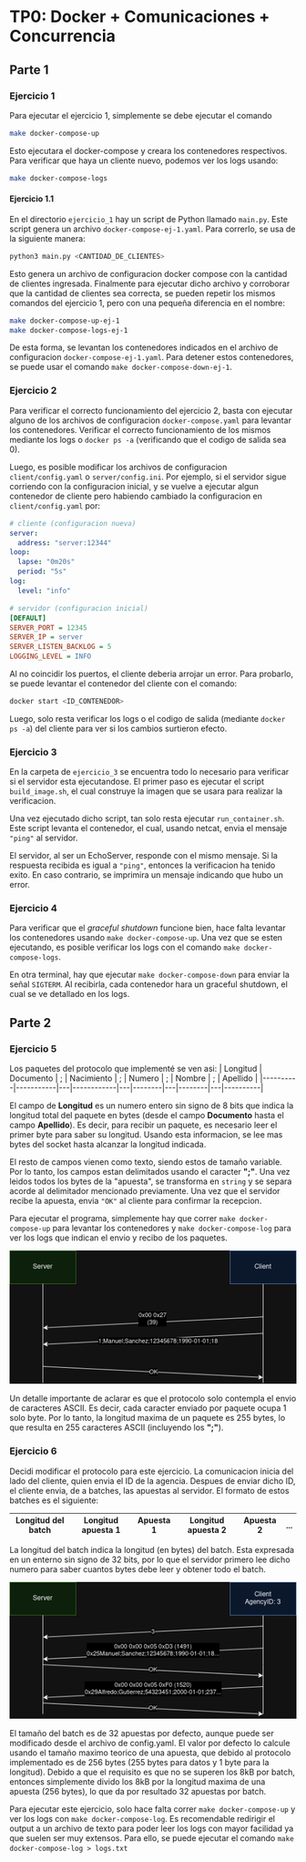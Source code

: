 # TP0: Docker + Comunicaciones + Concurrencia

## Parte 1

### Ejercicio 1
Para ejecutar el ejercicio 1, simplemente se debe ejecutar el comando

```bash
make docker-compose-up
```

Esto ejecutara el docker-compose y creara los contenedores respectivos. Para verificar que haya un cliente nuevo, podemos ver los logs usando:

```bash
make docker-compose-logs
```

#### Ejercicio 1.1
En el directorio `ejercicio_1` hay un script de Python llamado `main.py`. Este script genera un archivo `docker-compose-ej-1.yaml`. Para correrlo, se usa de la siguiente manera:

```bash
python3 main.py <CANTIDAD_DE_CLIENTES>
```

Esto genera un archivo de configuracion docker compose con la cantidad de clientes ingresada. Finalmente para ejecutar dicho archivo y corroborar que la cantidad de clientes sea correcta, se pueden repetir los mismos comandos del ejercicio 1, pero con una pequeña diferencia en el nombre:

```bash
make docker-compose-up-ej-1
make docker-compose-logs-ej-1
```

De esta forma, se levantan los contenedores indicados en el archivo de configuracion `docker-compose-ej-1.yaml`. Para detener estos contenedores, se puede usar el comando `make docker-compose-down-ej-1`.


### Ejercicio 2
Para verificar el correcto funcionamiento del ejercicio 2, basta con ejecutar alguno de los archivos de configuracion `docker-compose.yaml` para levantar los contenedores. Verificar el correcto funcionamiento de los mismos mediante los logs o `docker ps -a` (verificando que el codigo de salida sea 0).

Luego, es posible modificar los archivos de configuracion `client/config.yaml` o `server/config.ini`. Por ejemplo, si el servidor sigue corriendo con la configuracion inicial, y se vuelve a ejecutar algun contenedor de cliente pero habiendo cambiado la configuracion en `client/config.yaml` por:
```yaml
# cliente (configuracion nueva)
server:
  address: "server:12344"
loop:
  lapse: "0m20s"
  period: "5s"
log:
  level: "info"
  ```

```ini
# servidor (configuracion inicial)
[DEFAULT]
SERVER_PORT = 12345
SERVER_IP = server
SERVER_LISTEN_BACKLOG = 5
LOGGING_LEVEL = INFO
```

Al no coincidir los puertos, el cliente deberia arrojar un error. Para probarlo, se puede levantar el contenedor del cliente con el comando:
```bash
docker start <ID_CONTENEDOR>
```

Luego, solo resta verificar los logs o el codigo de salida (mediante `docker ps -a`) del cliente para ver si los cambios surtieron efecto.


### Ejercicio 3
En la carpeta de `ejercicio_3` se encuentra todo lo necesario para verificar si el servidor esta ejecutandose. El primer paso es ejecutar el script `build_image.sh`, el cual construye la imagen que se usara para realizar la verificacion. 

Una vez ejecutado dicho script, tan solo resta ejecutar `run_container.sh`. Este script levanta el contenedor, el cual, usando netcat, envia el mensaje `"ping"` al servidor. 

El servidor, al ser un EchoServer, responde con el mismo mensaje. Si la respuesta recibida es igual a `"ping"`, entonces la verificacion ha tenido exito. En caso contrario, se imprimira un mensaje indicando que hubo un error.


### Ejercicio 4
Para verificar que el *graceful shutdown* funcione bien, hace falta levantar los contenedores usando `make docker-compose-up`. Una vez que se esten ejecutando, es posible verificar los logs con el comando `make docker-compose-logs`.

En otra terminal, hay que ejecutar `make docker-compose-down` para enviar la señal `SIGTERM`. Al recibirla, cada contenedor hara un graceful shutdown, el cual se ve detallado en los logs.


## Parte 2

### Ejercicio 5

Los paquetes del protocolo que implementé se ven asi:
| Longitud | Documento | ; | Nacimiento | ; | Numero | ; | Nombre | ; | Apellido |
|----------|-----------|---|------------|---|--------|---|--------|---|----------|

El campo de **Longitud** es un numero entero sin signo de 8 bits que indica la longitud total del paquete en bytes (desde el campo **Documento** hasta el campo **Apellido**). Es decir, para recibir un paquete, es necesario leer el primer byte para saber su longitud. Usando esta informacion, se lee mas bytes del socket hasta alcanzar la longitud indicada.

El resto de campos vienen como texto, siendo estos de tamaño variable. Por lo tanto, los campos estan delimitados usando el caracter **";"**. Una vez leidos todos los bytes de la "apuesta", se transforma en `string` y se separa acorde al delimitador mencionado previamente. Una vez que el servidor recibe la apuesta, envia `"OK"` al cliente para confirmar la recepcion.

Para ejecutar el programa, simplemente hay que correr `make docker-compose-up` para levantar los contenedores y `make docker-compose-log` para ver los logs que indican el envio y recibo de los paquetes. 

![Diagrama de protocolo](./images/protocol_example.png)

Un detalle importante de aclarar es que el protocolo solo contempla el envio de caracteres ASCII. Es decir, cada caracter enviado por paquete ocupa 1 solo byte. Por lo tanto, la longitud maxima de un paquete es 255 bytes, lo que resulta en 255 caracteres ASCII (incluyendo los **";"**).

### Ejercicio 6

Decidi modificar el protocolo para este ejercicio. La comunicacion inicia del lado del cliente, quien envia el ID de la agencia. Despues de enviar dicho ID, el cliente envia, de a batches, las apuestas al servidor. El formato de estos batches es el siguiente:

| Longitud del batch | Longitud apuesta 1 | Apuesta 1 | Longitud apuesta 2 | Apuesta 2 | ... |
|--------------------|--------------------|-----------|--------------------|-----------|-----|

La longitud del batch indica la longitud (en bytes) del batch. Esta expresada en un enterno sin signo de 32 bits, por lo que el servidor primero lee dicho numero para saber cuantos bytes debe leer y obtener todo el batch.

![Diagrama de protocolo por batches](./images/ejercicio_6.png)

El tamaño del batch es de 32 apuestas por defecto, aunque puede ser modificado desde el archivo de config.yaml. El valor por defecto lo calcule usando el tamaño maximo teorico de una apuesta, que debido al protocolo implementado es de 256 bytes (255 bytes para datos y 1 byte para la longitud). Debido a que el requisito es que no se superen los 8kB por batch, entonces simplemente divido los 8kB por la longitud maxima de una apuesta (256 bytes), lo que da por resultado 32 apuestas por batch.

Para ejecutar este ejercicio, solo hace falta correr `make docker-compose-up` y ver los logs con `make docker-compose-log`. Es recomendable redirigir el output a un archivo de texto para poder leer los logs con mayor facilidad ya que suelen ser muy extensos. Para ello, se puede ejecutar el comando `make docker-compose-log > logs.txt`